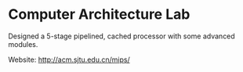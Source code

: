 # Computer Architecture Lab
Designed a 5-stage pipelined, cached processor with some advanced modules.

Website: http://acm.sjtu.edu.cn/mips/
